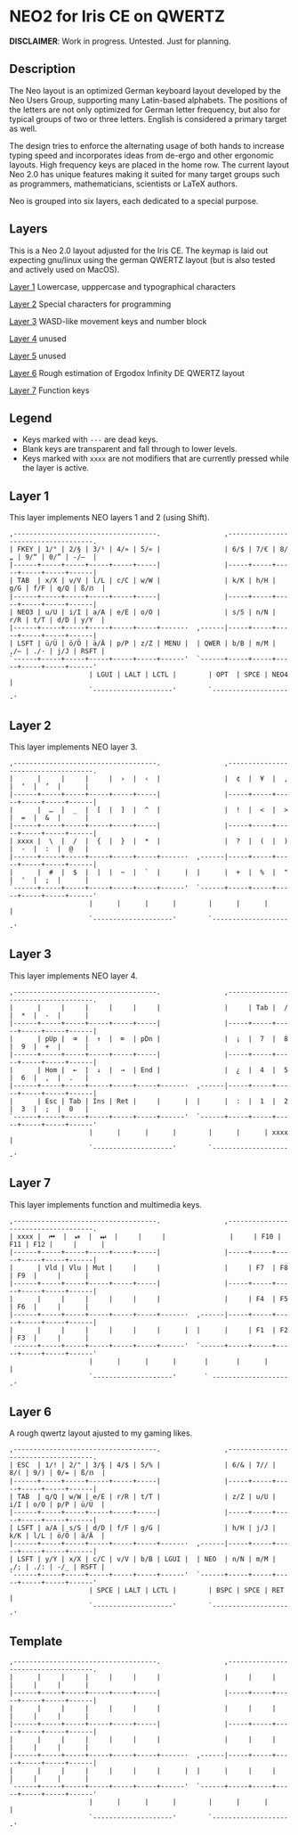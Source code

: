 # NEO2 for Iris CE on QWERTZ

**DISCLAIMER**: Work in progress. Untested. Just for planning.

## Description
The Neo layout is an optimized German keyboard layout developed by the Neo Users Group, supporting many Latin-based alphabets. The positions of the letters are not only optimized for German letter frequency, but also for typical groups of two or three letters. English is considered a primary target as well.

The design tries to enforce the alternating usage of both hands to increase typing speed and incorporates ideas from de-ergo and other ergonomic layouts. High frequency keys are placed in the home row. The current layout Neo 2.0 has unique features making it suited for many target groups such as programmers, mathematicians, scientists or LaTeX authors.

Neo is grouped into six layers, each dedicated to a special purpose.

## Layers
This is a Neo 2.0 layout adjusted for the Iris CE. The keymap is laid out expecting gnu/linux using the german QWERTZ layout (but is also tested and actively used on MacOS).

[Layer 1](#layer-1) Lowercase, upppercase and typographical characters

[Layer 2](#layer-2) Special characters for programming

[Layer 3](#layer-3) WASD-like movement keys and number block

[Layer 4](#layer-4) unused

[Layer 5](#layer-5) unused

[Layer 6](#layer-6) Rough estimation of Ergodox Infinity DE QWERTZ layout

[Layer 7](#layer-7) Function keys

## Legend

 * Keys marked with `---` are dead keys.
 * Blank keys are transparent and fall through to lower levels.
 * Keys marked with `xxxx` are not modifiers that are currently pressed while the layer is active.

## Layer 1

This layer implements NEO layers 1 and 2 (using Shift).

```
,------------------------------------.                ,------------------------------------.
| FKEY | 1/° | 2/§ | 3/¹ | 4/» | 5/« |                | 6/$ | 7/€ | 8/„ | 9/“ | 0/” | -/—  |
|------+-----+-----+-----+-----+-----|                |-----+-----+-----+-----+-----+------|
| TAB  | x/X | v/V | l/L | c/C | w/W |                | k/K | h/H | g/G | f/F | q/Q | ß/ẞ  |
|------+-----+-----+-----+-----+-----|                |-----+-----+-----+-----+-----+------|
| NEO3 | u/U | i/I | a/A | e/E | o/O |                | s/S | n/N | r/R | t/T | d/D | y/Y  |
|------+-----+-----+-----+-----+-----+------·  ,------|-----+-----+-----+-----+-----+------|
| LSFT | ü/Ü | ö/Ö | ä/Ä | p/P | z/Z | MENU |  | QWER | b/B | m/M | ,/– | ./· | j/J | RSFT |
`------+-----+-----+-----+-----+-----+------'  `------+-----+-----+-----+-----+-----+------'
                    | LGUI | LALT | LCTL |        | OPT  | SPCE | NEO4 |
                    `--------------------'        `--------------------'
```

## Layer 2

This layer implements NEO layer 3.

```
,------------------------------------.                ,------------------------------------.
|      |     |     |     |  ›  |  ‹  |                |  ¢  |  ¥  |  ‚  |  ‘  |  ’  |      |
|------+-----+-----+-----+-----+-----|                |-----+-----+-----+-----+-----+------|
|      |  …  |  _  |  [  |  ]  |  ^  |                |  !  |  <  |  >  |  =  |  &  |      |
|------+-----+-----+-----+-----+-----|                |-----+-----+-----+-----+-----+------|
| xxxx |  \  |  /  |  {  |  }  |  *  |                |  ?  |  (  |  )  |  -  |  :  |  @   |
|------+-----+-----+-----+-----+-----+------·  ,------|-----+-----+-----+-----+-----+------|
|      |  #  |  $  |  |  |  ~  |  `  |      |  |      |  +  |  %  |  "  |  '  |  ;  |      |
`------+-----+-----+-----+-----+-----+------'  `------+-----+-----+-----+-----+-----+------'
                    |      |      |      |        |      |      |      |
                    `--------------------'        `--------------------'
```

## Layer 3

This layer implements NEO layer 4.

```
,------------------------------------.                ,------------------------------------.
|      |     |     |     |     |     |                |     | Tab |  /  |  *  |  -  |      |
|------+-----+-----+-----+-----+-----|                |-----+-----+-----+-----+-----+------|
|      | pUp |  ⌫  |  ↑  |  ⌦  | pDn |                |  ¡  |  7  |  8  |  9  |  +  |      |
|------+-----+-----+-----+-----+-----|                |-----+-----+-----+-----+-----+------|
|      | Hom |  ←  |  ↓  |  →  | End |                |  ¿  |  4  |  5  |  6  |  ,  |  .   |
|------+-----+-----+-----+-----+-----+------·  ,------|-----+-----+-----+-----+-----+------|
|      | Esc | Tab | Ins | Ret |     |      |  |      |  :  |  1  |  2  |  3  |  ;  |  0   |
`------+-----+-----+-----+-----+-----+------'  `------+-----+-----+-----+-----+-----+------'
                    |      |      |      |        |      |      | xxxx |
                    `--------------------'        `--------------------'
```

## Layer 7

This layer implements function and multimedia keys.

```
,------------------------------------.                ,------------------------------------.
| xxxx |  ⏮︎  |  ⏯︎  |  ⏭︎  |     |     |                |     | F10 | F11 | F12 |     |      |
|------+-----+-----+-----+-----+-----|                |-----+-----+-----+-----+-----+------|
|      | Vld | Vlu | Mut |     |     |                |     | F7  | F8  | F9  |     |      |
|------+-----+-----+-----+-----+-----|                |-----+-----+-----+-----+-----+------|
|      |     |     |     |     |     |                |     | F4  | F5  | F6  |     |      |
|------+-----+-----+-----+-----+-----+------·  ,------|-----+-----+-----+-----+-----+------|
|      |     |     |     |     |     |      |  |      |     | F1  | F2  | F3  |     |      |
`------+-----+-----+-----+-----+-----+------'  `------+-----+-----+-----+-----+-----+------'
                    |      |      |      |       |       |      |      |
                    `--------------------'       ` --------------------'
```

## Layer 6

A rough qwertz layout ajusted to my gaming likes.

```
,------------------------------------.                ,------------------------------------.
| ESC  | 1/! | 2/" | 3/§ | 4/$ | 5/% |                | 6/& | 7// | 8/( | 9/) | 0/= | ß/ẞ  |
|------+-----+-----+-----+-----+-----|                |-----+-----+-----+-----+-----+------|
| TAB  | q/Q | w/W | e/E | r/R | t/T |                | z/Z | u/U | i/I | o/O | p/P | ü/Ü  |
|------+-----+-----+-----+-----+-----|                |-----+-----+-----+-----+-----+------|
| LSFT | a/A | s/S | d/D | f/F | g/G |                | h/H | j/J | k/K | l/L | ö/Ö | ä/Ä  |
|------+-----+-----+-----+-----+-----+------·  ,------|-----+-----+-----+-----+-----+------|
| LSFT | y/Y | x/X | c/C | v/V | b/B | LGUI |  | NEO  | n/N | m/M | ,/; | ./: | -/_ | RSFT |
`------+-----+-----+-----+-----+-----+------'  `------+-----+-----+-----+-----+-----+------'
                    | SPCE | LALT | LCTL |        | BSPC | SPCE | RET  |
                    `--------------------'        `--------------------'
```

## Template
```
,------------------------------------.                ,------------------------------------.
|      |     |     |     |     |     |                |     |     |     |     |     |      |
|------+-----+-----+-----+-----+-----|                |-----+-----+-----+-----+-----+------|
|      |     |     |     |     |     |                |     |     |     |     |     |      |
|------+-----+-----+-----+-----+-----|                |-----+-----+-----+-----+-----+------|
|      |     |     |     |     |     |                |     |     |     |     |     |      |
|------+-----+-----+-----+-----+-----+------·  ,------|-----+-----+-----+-----+-----+------|
|      |     |     |     |     |     |      |  |      |     |     |     |     |     |      |
`------+-----+-----+-----+-----+-----+------'  `------+-----+-----+-----+-----+-----+------'
                    |      |      |      |        |      |      |      |
                    `--------------------'        `--------------------'
```
